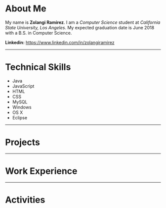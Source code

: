 # About Me
My name is **Zolangi Ramirez**. I am a _Computer Science_ student at _California State University, Los Angeles_. My expected graduation date is June 2018 with a B.S. in Computer Science.

**Linkedin:** https://www.linkedin.com/in/zolangiramirez
- - - -
# Technical Skills
  * Java
  * JavaScript
  * HTML
  * CSS
  * MySQL
  * Windows
  * OS X
  * Eclipse
- - - -
# Projects
- - - -
# Work Experience
- - - -
# Activities

